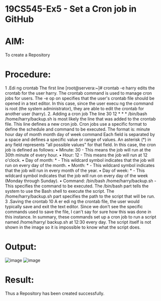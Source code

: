 # 19CS545-Ex5 - Set a Cron job in GitHub

# AIM:
To create a Repository

# Procedure:
1 .Edi ng crontab The first line [root@servera:~]# crontab -e harry edits the crontab for the user harry. The crontab command is used to manage cron jobs for users. The -e op on specifies that the user's crontab file should be opened in a text editor. In this case, since the user execu ng the command is root (the system administrator), they are able to edit the crontab for another user (harry).
2. Adding a cron job The line 30 12 * * * /bin/bash /home/harry/backup.sh is most likely the line that was added to the crontab file. This line defines a new cron job. Cron jobs use a specific format to define the schedule and command to be executed. The format is: minute hour day of month month day of week command Each field is separated by a space and defines a specific value or range of values. An asterisk (*) in any field represents "all possible values" for that field. In this case, the cron job is defined as follows: • Minute: 30 - This means the job will run at the 30th minute of every hour. • Hour: 12 - This means the job will run at 12 o'clock. • Day of month: * - This wildcard symbol indicates that the job will run on every day of the month. • Month: * - This wildcard symbol indicates that the job will run in every month of the year. • Day of week: * - This wildcard symbol indicates that the job will run on every day of the week (Monday through Sunday). • Command: /bin/bash /home/harry/backup.sh - This specifies the command to be executed. The /bin/bash part tells the system to use the Bash shell to execute the script. The /home/harry/backup.sh part specifies the path to the script that will be run.
3 .Saving the crontab 10 A er edi ng the crontab file, the user would typically save and exit the text editor. Since we don't see the specific commands used to save the file, I can't say for sure how this was done in this instance. In summary, these commands set up a cron job to run a script named /home/harry/ backup.sh at 12:30 every day. The script itself is not shown in the image so it is impossible to know what the script does.

# Output:
![image](https://github.com/user-attachments/assets/8472fa06-732a-4fcc-947d-534ed6c413a7)
![image](https://github.com/user-attachments/assets/679bedd6-fc62-4386-a411-2de65227ad64)

# Result:

Thus a Repository has been created successfully.
